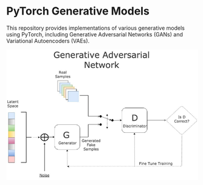 # PyTorch Generative Models
This repository provides implementations of various generative models using PyTorch, including Generative Adversarial Networks (GANs) and Variational Autoencoders (VAEs).

![alt text](image.png)
